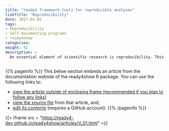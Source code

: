 ```yaml
---
title: "ready4 framework tools for reproducible analyses"
linkTitle: "Reproducibility"
date: 2017-01-05
tags:
- Reproducibility
- Self-documenting programs
- ready4show
categories:
weight: 92
description: >
  An essential element of scientific research is reproducibility. This tutorial describes how a module from the ready4show R package can help you maintain an unbroken chain between model analyses and reporting.
---
```


{{% pageinfo %}}
This below section embeds an article from the documentation website of the ready4show R package. You can use the following links to:

* [view the article outside of enclosing frame (recommended if you plan to follow any links)](https://ready4-dev.github.io/ready4show/articles/V_01.html)
* [view the source file](https://github.com/ready4-dev/ready4show/blob/master/vignettes/V_01.Rmd) from that article, and;
* [edit its contents](https://github.com/ready4-dev/ready4show/edit/master/vignettes/V_01.Rmd) (requires a GitHub account).
{{% /pageinfo %}}

{{< iframe src = "https://ready4-dev.github.io/ready4show/articles/V_01.html" >}}